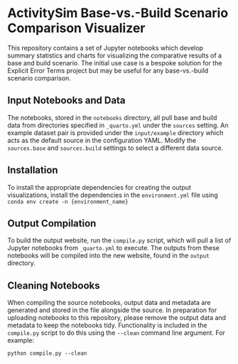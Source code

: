 # ActivitySim Base-vs.-Build Scenario Comparison Visualizer

This repository contains a set of Jupyter notebooks which
develop summary statistics and charts for visualizing the
comparative results of a base and build scenario. The initial
use case is a bespoke solution for the Explicit Error Terms
project but may be useful for any base-vs.-build scenario
comparison.

## Input Notebooks and Data
The notebooks, stored in the `notebooks` directory, all 
pull base and build data from directories specified in
`_quarto.yml` under the `sources` setting. An example
dataset pair is provided under the `input/example` directory
which acts as the default source in the configuration YAML.
Modify the `sources.base` and `sources.build` settings to
select a different data source.

## Installation
To install the appropriate dependencies for creating the
output visualizations, install the dependencies in the
`environment.yml` file using `conda env create -n {environment_name}`

## Output Compilation
To build the output website, run the `compile.py` script, which
will pull a list of Jupyter notebooks from `_quarto.yml` to
execute. The outputs from these notebooks will be compiled
into the new website, found in the `output` directory.

## Cleaning Notebooks
When compiling the source notebooks, output data and metadata
are generated and stored in the file alongside the source.
In preparation for uploading notebooks to this repository, please remove the output data and metadata to keep the notebooks tidy.
Functionality is included in the `compile.py` script to do this
using the `--clean` command line argument. For example:
```
python compile.py --clean
```